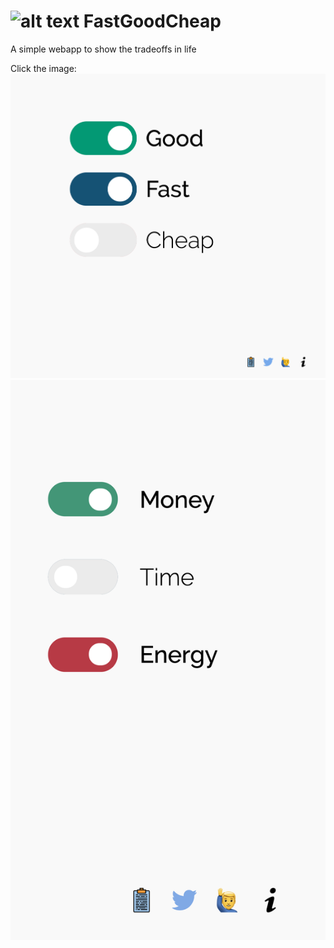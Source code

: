 # ![alt text](https://secure.gravatar.com/blavatar/4560c02ab420ca3cefc52ab44e8aefc1?s=32) FastGoodCheap
A simple webapp to show the tradeoffs in life

Click the image:
[![Alt text](Assets/Example1.png)](https://soyoscarrh.github.io/FastGoodCheap/)
[![Alt text](Assets/Example2.png)](https://soyoscarrh.github.io/FastGoodCheap/)